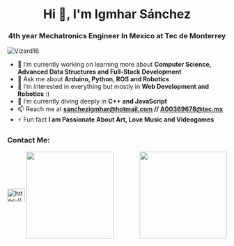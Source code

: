 
<h1 align="center">Hi 👋, I'm Igmhar Sánchez</h1>
<h3 align="center">4th year Mechatronics Engineer In Mexico at Tec de Monterrey</h3>

<p align="left"> <img src="https://komarev.com/ghpvc/?username=Vizard16&label=Profile%20views&color=0e75b6&style=flat" alt="Vizard16" /> </p>

- 🔭 I’m currently working on learning more about **Computer Science, Advanced Data Structures and Full-Stack Development**
- 💬 Ask me about **Arduino, Python, ROS and Robotics**
- 👀 I’m interested in everything but mostly in **Web Development and Robotics**  :)
- 🌱 I’m currently diving deeply in **C++ and JavaScript**
- 📫 Reach me at **sanchezigmhar@hotmail.com // A00369678@tec.mx**
- ⚡ Fun fact **I am Passionate About Art, Love Music and Videogames**

<h3 align="left">Contact Me:</h3>
<p align="left">
<a href="https://linkedin.com/in/https://www.linkedin.com/in/sebastianpresno/" target="blank"><img align="center" src="https://raw.githubusercontent.com/rahuldkjain/github-profile-readme-generator/master/src/images/icons/Social/linked-in-alt.svg" alt="https://www.linkedin.com/in/sebastianpresno/" height="30" width="40" /></a>

<a href="https://github.com/Vizard16">
  <img height=200 align="center" src="https://github-readme-stats.vercel.app/api?username=Vizard16&show_icons=true&theme=dark" />
  </a>


<a href="https://github.com/Vizard16">
  <img height=200 align="Right" src="https://github-readme-stats.vercel.app/api/top-langs/?username=Vizard16&hide=shaderlab,makerfile,jupyter%20notebook,hlsl&layout=compact&show_icons=true&theme=dark&langs_count=8" />
</a>
